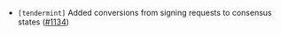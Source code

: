 - `[tendermint]` Added conversions from signing requests to consensus states
  ([#1134](https://github.com/informalsystems/tendermint-rs/issues/1134))